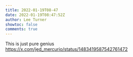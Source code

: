 ```yaml
---
title: 2022-01-19T08-47
date: 2022-01-19T08:47:52Z
author: Lee Turner
showtoc: false
comments: true
---
```


This is just pure genius https://x.com/jed_mercurio/status/1483419587542761472

